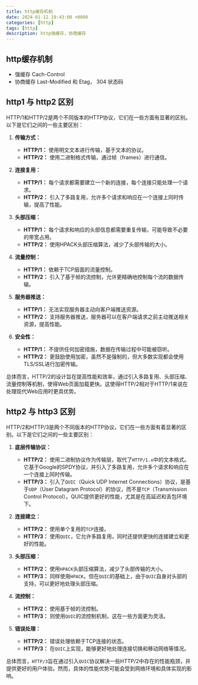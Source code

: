 ```yaml
---
title: http缓存机制
date: 2024-01-12 19:43:00 +0800
categories: [http]
tags: [http]
description: http强缓存，协商缓存
---
```


## http缓存机制
- 强缓存 Cach-Control
- 协商缓存 Last-Modified 和 Etag， 304 状态码

## http1 与 http2 区别
HTTP/1和HTTP/2是两个不同版本的HTTP协议，它们在一些方面有显著的区别。以下是它们之间的一些主要区别：

1. **传输方式：**
   - **HTTP/1：** 使用明文文本进行传输，基于文本的协议。
   - **HTTP/2：** 使用二进制格式传输，通过帧（frames）进行通信。

2. **连接复用：**
   - **HTTP/1：** 每个请求都需要建立一个新的连接，每个连接只能处理一个请求。
   - **HTTP/2：** 引入了多路复用，允许多个请求和响应在一个连接上同时传输，提高了性能。

3. **头部压缩：**
   - **HTTP/1：** 每个请求和响应的头部信息都需要重复传输，可能导致不必要的带宽占用。
   - **HTTP/2：** 使用HPACK头部压缩算法，减少了头部传输的大小。

4. **流量控制：**
   - **HTTP/1：** 依赖于TCP层面的流量控制。
   - **HTTP/2：** 引入了基于帧的流控制，允许更精确地控制每个流的数据传输。

5. **服务器推送：**
   - **HTTP/1：** 无法实现服务器主动向客户端推送资源。
   - **HTTP/2：** 支持服务器推送，服务器可以在客户端请求之前主动推送相关资源，提高性能。

6. **安全性：**
   - **HTTP/1：** 不提供任何加密措施，数据在传输过程中可能被窃听。
   - **HTTP/2：** 更鼓励使用加密，虽然不是强制的，但大多数实现都会使用TLS/SSL进行加密传输。

总体而言，HTTP/2的设计旨在提高性能和效率，通过引入多路复用、头部压缩、流量控制等机制，使得Web页面加载更快。这使得HTTP/2相对于HTTP/1来说在处理现代Web应用时更具优势。

## http2 与 http3 区别
HTTP/2和HTTP/3是两个不同版本的HTTP协议，它们在一些方面有着显著的区别。以下是它们之间的一些主要区别：

1. **底层传输协议：**
   - **HTTP/2：** 使用二进制协议作为传输层，取代了`HTTP/1.x`中的文本格式。它基于Google的SPDY协议，并引入了多路复用，允许多个请求和响应在一个连接上同时传输。
   - **HTTP/3：** 引入了`QUIC`（Quick UDP Internet Connections）协议，是基于`UDP`（User Datagram Protocol）的协议，而不是`TCP`（Transmission Control Protocol）。QUIC提供更好的性能，尤其是在高延迟和丢包环境下。

2. **连接建立：**
   - **HTTP/2：** 使用单个复用的`TCP`连接。
   - **HTTP/3：** 使用`QUIC`，它允许多路复用，同时还提供更快的连接建立和更好的性能。

3. **头部压缩：**
   - **HTTP/2：** 使用`HPACK`头部压缩算法，减少了头部传输的大小。
   - **HTTP/3：** 同样使用`HPACK`，但在`QUIC`的基础上，由于`QUIC`自身对头部的支持，可以更好地处理头部压缩。

4. **流控制：**
   - **HTTP/2：** 使用基于帧的流控制。
   - **HTTP/3：** 则使用`QUIC`的流控制机制，这在一些方面更为灵活。

5. **错误处理：**
   - **HTTP/2：** 错误处理依赖于TCP连接的状态。
   - **HTTP/3：** 在`QUIC`上实现，能够更好地处理连接切换和移动网络等情况。

总体而言，`HTTP/3`旨在通过引入`QUIC`协议解决一些HTTP/2中存在的性能瓶颈，并提供更好的用户体验。然而，具体的性能优势可能会受到网络环境和具体实现的影响。